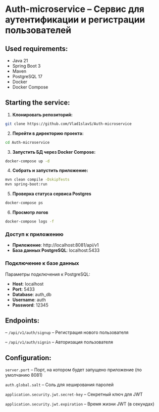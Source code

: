 # Auth-microservice – Сервис для аутентификации и регистрации пользователей

## Used requirements:

- Java 21
- Spring Boot 3
- Maven
- PostgreSQL 17
- Docker
- Docker Compose 

## Starting the service:

1) **Клонировать репозиторий:**

```bash
git clone https://github.com/Vlad1slavS/Auth-microservice
```

2) **Перейти в директорию проекта:**

```bash
cd Auth-microservice
```

3) **Запустить БД через Docker Compose:**

```bash
docker-compose up -d
```

4) **Собрать и запустить приложение:**

```bash
mvn clean compile -DskipTests
mvn spring-boot:run
```

5) **Проверка статуса сервиса Postgres**

```bash
docker-compose ps
```

6) **Просмотр логов**

```bash
docker-compose logs -f
```

### Доступ к приложению

- **Приложение**: http://localhost:8081/api/v1
- **База данных PostgreSQL**: localhost:5433

### Подключение к базе данных

Параметры подключения к PostgreSQL:

- **Host**: localhost
- **Port**: 5433
- **Database**: auth_db
- **Username**: auth
- **Password**: 12345


## Endpoints: 

– `/api/v1/auth/signup` – Регистрация нового пользователя

– `/api/v1/auth/signin` – Авторизация пользователя

## Configuration:

`server.port` – Порт, на котором будет запущено приложение (по умолчанию 8081)

`auth.global.salt` – Соль для хеширования паролей

`application.security.jwt.secret-key` – Секретный ключ для JWT

`application.security.jwt.expiration` – Время жизни JWT (в секундах)
